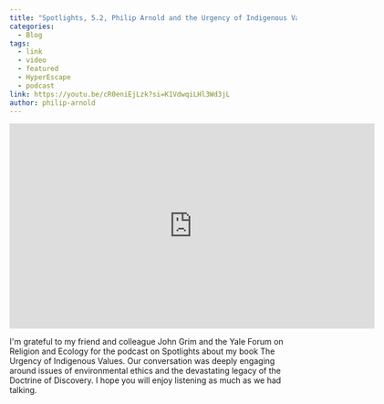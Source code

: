 ```yaml
---
title: "Spotlights, 5.2, Philip Arnold and the Urgency of Indigenous Values"
categories:
  - Blog
tags:
  - link
  - video
  - featured
  - HyperEscape
  - podcast
link: https://youtu.be/cR0eniEjLzk?si=K1VdwqiLHl3Wd3jL
author: philip-arnold
---
```

<iframe width="640" height="360" src="https://www.youtube.com/embed/cR0eniEjLzk?si=K1VdwqiLHl3Wd3jL" title="YouTube video player" frameborder="0" allow="accelerometer; autoplay; clipboard-write; encrypted-media; gyroscope; picture-in-picture; web-share" referrerpolicy="strict-origin-when-cross-origin" allowfullscreen></iframe>

I'm grateful to my friend and colleague John Grim and the Yale Forum on Religion and Ecology for the podcast on Spotlights about my book The Urgency of Indigenous Values. Our conversation was deeply engaging around issues of environmental ethics and the devastating legacy of the Doctrine of Discovery. I hope you will enjoy listening as much as we had talking.
